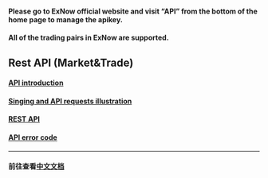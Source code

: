 #### Please go to ExNow official website and visit “API” from the bottom of the home page to manage the apikey. 
#### All of the trading pairs in ExNow are supported.
## Rest API (Market&Trade)
#### [API introduction ](https://github.com/ExnowSupport/ExNow-API/blob/master/API%20introduction.md)
#### [Singing and API requests illustration](https://github.com/ExnowSupport/ExNow-API/blob/master/Singing%20and%20API%20requests%20illustration.md)
#### [REST API](https://github.com/ExnowSupport/ExNow-API/blob/master/REST%20API_EN.md)
#### [API error code](https://github.com/ExnowSupport/ExNow-API/blob/master/Transaction%20API%20error%20code.md)

***
#### 前往查看[中文文档](https://github.com/ExnowSupport/ExNow-API/blob/master/README.md)
